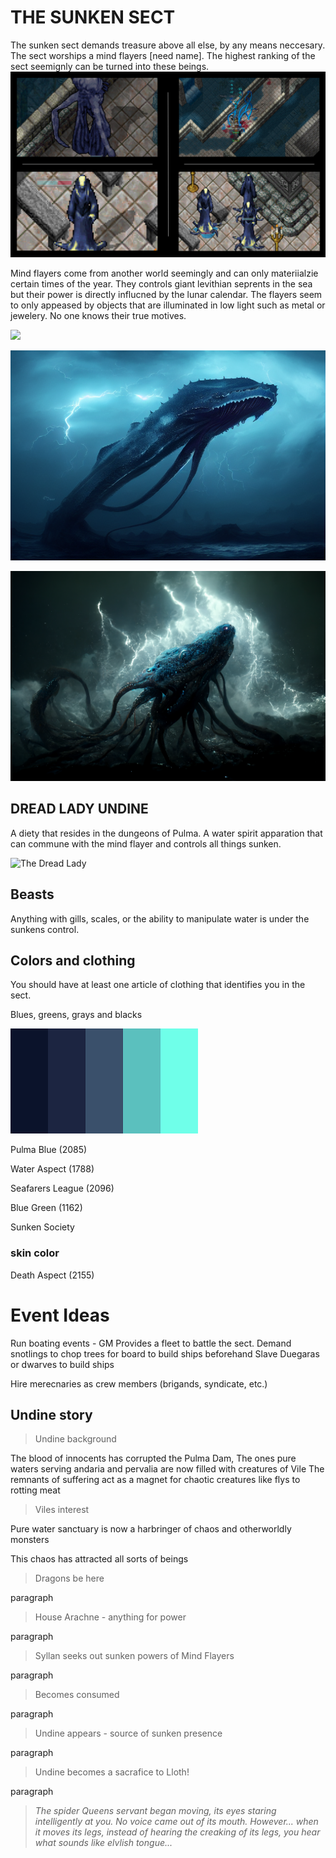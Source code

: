 # THE SUNKEN SECT
The sunken sect demands treasure above all else, by any means neccesary. The sect worships a mind flayers [need name]. The highest ranking of the sect seemignly can be turned into these beings.
![](/../resources/img/flayer.png)

Mind flayers come from another world seemingly and can only materiialzie certain times of the year. They controls giant levithian seprents in the sea but their power is directly influcned by the lunar calendar. The flayers seem to only appeased by objects that are illuminated in low light such as metal or jewelery. No one knows their true motives. 

![](/../resources/img/Mind-flayer-DnD.png)

![](/../resources/img/pantaloon_the_leviathan._a_giagantic_amphibious_eldritch_squid__e7d302b0-f813-4bf5-a1e4-5aff4428a4a3.png)

![](/../resources/img/pantaloon_the_leviathan._a_giagantic_amphibious_eldritch_squid__2842f199-07c0-4d62-9a19-99b744e0c692.png)

## DREAD LADY UNDINE 
A diety that resides in the dungeons of Pulma. A water spirit apparation that can commune with the mind flayer and controls all things sunken.

![The Dread Lady](/../../resources/img/SpicyShinigami_a_dark_elf_with_tentacles_underwater_grinning_si_23328bfd-df31-4059-811a-e246cbfaa763.png)


<!--
## Requirements
### Humans 
never in short supply, are rather unesireable but may offer coin for the sunken, but may face discrimainte wraith of the abberations. 
### Dwarf or Duegear 
can offer their strength and unqiue craftsmanship to embody ships
### Elves
their beauty and exotic goods, as well as their keen ability to command, navigate and predict weather. 
### Vampires, werewolves and the undead 
are welcome among the sect, as they may find sanctuary away from the cruel world of men sailing the dark seas. Night raids and the element of surprise bring much reward.


## Abilities
aquires tentacles and water elementals for abilities, ability to maniulate all spirits associates with water (water, swamp, ice, etc.)
but deformed as they will become like mermaids or even uglier to acquire more abiltiies
underwater breathing, deep sea diving, or magical abilites to manipulate waters
Boating, pirating, plundering, fishing, alchemy
-->

## Beasts
Anything with gills, scales, or the ability to manipulate water is under the sunkens control.

## Colors and clothing
You should have at least one article of clothing that identifies you in the sect.

Blues, greens, grays and blacks

![](/../resources/img/sunkenpallete.png)

Pulma Blue (2085)

Water Aspect (1788)

Seafarers League (2096)

Blue Green (1162)

Sunken Society

### skin color
Death Aspect (2155)




# Event Ideas
Run boating events - GM Provides a fleet to battle the sect. 
Demand snotlings to chop trees for board to build ships beforehand
Slave Duegaras or dwarves to build ships

Hire merecnaries as crew members (brigands, syndicate, etc.)


<!--
 Favor of undine: Increased Crew Resistance to damage
 Wraith of undine: Kraken attacks ships x
 -->

 ## Undine story

>Undine background
 
 The blood of innocents has corrupted the Pulma Dam,
 The ones pure waters serving andaria and pervalia are now filled with creatures of Vile
 The remnants of suffering act as a  magnet for chaotic creatures like flys to rotting meat 
 
 >Viles interest

Pure water sanctuary is now a harbringer of chaos and otherworldly monsters

 This chaos has attracted all sorts of beings


> Dragons be here

paragraph

> House Arachne - anything for power

paragraph

> Syllan seeks out sunken powers of Mind Flayers 

paragraph

> Becomes consumed

paragraph

> Undine appears - source of sunken presence

paragraph

> Undine becomes a sacrafice to Lloth!

paragraph

> *The spider Queens servant began moving, its eyes staring intelligently at you. No voice came out of its mouth. However... when it moves its legs, instead of hearing the creaking of its legs, you hear what sounds like elvlish tongue...* 



